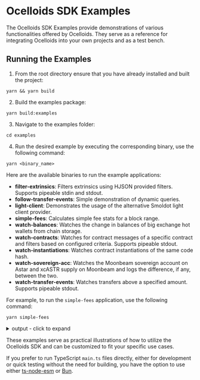 # Ocelloids SDK Examples

The Ocelloids SDK Examples provide demonstrations of various functionalities offered by Ocelloids.
They serve as a reference for integrating Ocelloids into your own projects and as a test bench.

## Running the Examples

1. From the root directory ensure that you have already installed and built the project:

```shell
yarn && yarn build
```

2. Build the examples package:

```shell
yarn build:examples
```

3. Navigate to the examples folder:

```shell
cd examples
```

4. Run the desired example by executing the corresponding binary, use the following command:

```shell
yarn <binary_name>
```

Here are the available binaries to run the example applications:

* __filter-extrinsics__: Filters extrinsics using HJSON provided filters. Supports pipeable stdin and stdout.
* __follow-transfer-events__: Simple demonstration of dynamic queries.
* __light-client__: Demonstrates the usage of the alternative Smoldot light client provider.
* __simple-fees__: Calculates simple fee stats for a block range.
* __watch-balances__: Watches the change in balances of big exchange hot wallets from chain storage.
* __watch-contracts__: Watches for contract messages of a specific contract and filters based on configured criteria. Supports pipeable stdout.
* __watch-instantiations__: Watches contract instantiations of the same code hash.
* __watch-sovereign-acc__: Watches the Moonbeam sovereign account on Astar and xcASTR supply on Moonbeam and logs the difference, if any, between the two.
* __watch-transfer-events__: Watches transfers above a specified amount. Supports pipeable stdout.

For example, to run the `simple-fees` application, use the following command:

```shell
yarn simple-fees
```

<details>
<summary>output - click to expand</summary>

```
Fees [16134439-16134539]
========================================
Average: 15.9970 mDOT
Minimum: 11.9089 mDOT (@16134496-2)
Maximum: 29.0940 mDOT (@16134517-2)
----------------------------------------
Time: 4415ms (44.15 block/s)
Blocks: 100 (tx: 364, events: 4931)
```
</details>

These examples serve as practical illustrations of how to utilize the Ocelloids SDK and can be customized to fit your specific use cases.

If you prefer to run TypeScript `main.ts` files directly, either for development or quick testing without the need for building,
you have the option to use either [ts-node-esm](https://github.com/TypeStrong/ts-node) or [Bun](https://bun.sh/).


